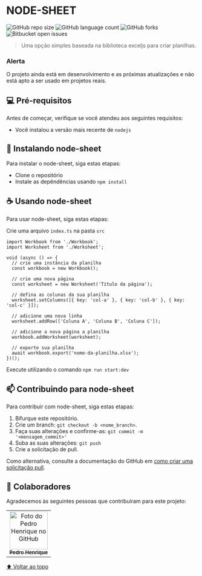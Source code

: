 # NODE-SHEET

![GitHub repo size](https://img.shields.io/github/repo-size/pedro3g/node-sheet?style=for-the-badge)
![GitHub language count](https://img.shields.io/github/languages/count/pedro3g/node-sheet?style=for-the-badge)
![GitHub forks](https://img.shields.io/github/forks/pedro3g/node-sheet?style=for-the-badge)
![Bitbucket open issues](https://img.shields.io/github/issues/pedro3g/node-sheet?style=for-the-badge)


> Uma opção simples baseada na biblioteca exceljs para criar planilhas.

### Alerta

O projeto ainda está em desenvolvimento e as próximas atualizações e não está apto a ser usado em projetos reais.

## 💻 Pré-requisitos

Antes de começar, verifique se você atendeu aos seguintes requisitos:
* Você instalou a versão mais recente de `nodejs`

## 🚀 Instalando node-sheet

Para instalar o node-sheet, siga estas etapas:

* Clone o repositório
* Instale as depêndências usando `npm install`

## ☕ Usando node-sheet

Para usar node-sheet, siga estas etapas:

Crie uma arquivo `index.ts` na pasta `src`
```
import Workbook from './Workbook';
import Worksheet from './Worksheet';

void (async () => {
  // crie uma instância da planilha
  const workbook = new Workbook();

  // crie uma nova página
  const worksheet = new Worksheet('Título da página');

  // defina as colunas da sua planilha
  worksheet.setColumns([{ key: 'col-a' }, { key: 'col-b' }, { key: 'col-c' }]);

  // adicione uma nova linha
  worksheet.addRow(['Coluna A', 'Coluna B', 'Coluna C']);

  // adicione a nova página a planilha
  workbook.addWorksheet(worksheet);

  // exporte sua planilha
  await workbook.export('nome-da-planilha.xlsx');
})();

```

Execute utilizando o comando `npm run start:dev`

## 📫 Contribuindo para node-sheet
Para contribuir com node-sheet, siga estas etapas:

1. Bifurque este repositório.
2. Crie um branch: `git checkout -b <nome_branch>`.
3. Faça suas alterações e confirme-as: `git commit -m '<mensagem_commit>'`
4. Suba as suas alterações: `git push`
5. Crie a solicitação de pull.

Como alternativa, consulte a documentação do GitHub em [como criar uma solicitação pull](https://help.github.com/en/github/collaborating-with-issues-and-pull-requests/creating-a-pull-request).

## 🤝 Colaboradores

Agradecemos às seguintes pessoas que contribuíram para este projeto:

<table>
  <tr>
    <td align="center">
      <a href="https://github.com/pedro3g">
        <img src="https://avatars3.githubusercontent.com/u/30221184" width="100px;" alt="Foto do Pedro Henrique no GitHub"/><br>
        <sub>
          <b>Pedro Henrique</b>
        </sub>
      </a>
    </td>
  </tr>
</table>

[⬆ Voltar ao topo](#nome-do-projeto)<br>
